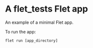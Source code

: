 # A flet_tests Flet app

An example of a minimal Flet app.

To run the app:

```
flet run [app_directory]
```